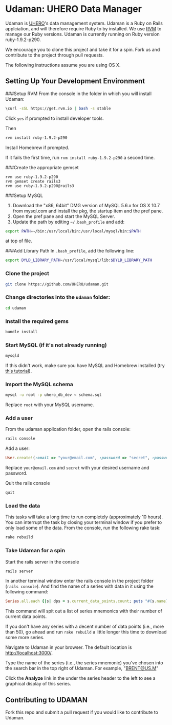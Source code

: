 Udaman: UHERO Data Manager
======

Udaman is [UHERO](http://uhero.hawaii.edu)'s data management system. Udaman is a Ruby on Rails applciation, and will therefore require Ruby to by installed. We use [RVM](https://rvm.io/) to manage our Ruby versions. Udaman is currently running on Ruby version ruby-1.9.2-p290.

We encourage you to clone this project and take it for a spin. Fork us and contribute to the project through pull requests.

The following instructions assume you are using OS X.

Setting Up Your Development Environment
----

###Setup RVM
From the console in the folder in which you will install Udaman:
```bash
\curl -sSL https://get.rvm.io | bash -s stable
```
Click `yes` if prompted to install developer tools.

Then
```bash
rvm install ruby-1.9.2-p290
```
Install Homebrew if prompted.

If it fails the first time, run `rvm install ruby-1.9.2-p290` a second time.

###Create the appropriate gemset
```
rvm use ruby-1.9.2-p290
rvm gemset create rails3
rvm use ruby-1.9.2-p290@rails3
```

###Setup MySQL
1. Download the "x86, 64bit" DMG version of MySQL 5.6.x for OS X 10.7 from mysql.com and install the pkg, the startup item and the pref pane.
2. Open the pref pane and start the MySQL Server.
3. Update the path by editing `~/.bash_profile` and add:
```bash
export PATH=~/bin:/usr/local/bin:/usr/local/mysql/bin:$PATH
```
at top of file.

###Add Library Path
In `.bash_profile`, add the following line:
```bash
export DYLD_LIBRARY_PATH=/usr/local/mysql/lib:$DYLD_LIBRARY_PATH
```

### Clone the project
```bash
git clone https://github.com/UHERO/udaman.git
```

### Change directories into the `udaman` folder:
```bash
cd udaman
```

### Install the required gems
```bash
bundle install
```

### Start MySQL (if it's not already running)
```bash
mysqld
```
If this didn't work, make sure you have MySQL and Homebrew installed (try [this tutorial](http://benjsicam.me/blog/how-to-install-mysql-on-mac-os-x-using-homebrew-tutorial/)).

### Import the MySQL schema 
```bash
mysql -u root -p uhero_db_dev < schema.sql
```
Replace `root` with your MySQL username.

### Add a user
From the udaman application folder, open the rails console:
```bash
rails console
```

Add a user:
```ruby
User.create!(:email => "your@email.com", :password => "secret", :password_confirmation => "secret")
```
Replace `your@email.com` and `secret` with your desired username and password.

Quit the rails console
```ruby
quit
```

### Load the data
This tasks will take a long time to run completely (approximately 10 hours). You can interrupt the task by closing your terminal window if you prefer to only load some of the data. From the console, run the following rake task:
```bash
rake rebuild
```


### Take Udaman for a spin
Start the rails server in the console
```bash
rails server
```

In another terminal window enter the rails console in the project folder (`rails console`). And find the name of a series with data in it using the following command:
```ruby
Series.all.each {|s| dps = s.current_data_points.count; puts "#{s.name}, #{dps}" if dps > 0};0
```
This command will spit out a list of series mnemonics with their number of current data points.

If you don't have any series with a decent number of data points (i.e., more than 50), go ahead and run `rake rebuild` a little longer this time to download some more series.

Navigate to Udaman in your browser. The default location is [http://localhost:3000/](http://localhost:3000/).

Type the name of the series (i.e., the series mnemonic) you've chosen into the search bar in the top right of Udaman. For example, "BRENT@US.M"

Click the **Analyze** link in the under the series header to the left to see a graphical display of this series.

Contributing to UDAMAN
---
Fork this repo and submit a pull request if you would like to contribute to Udaman.
